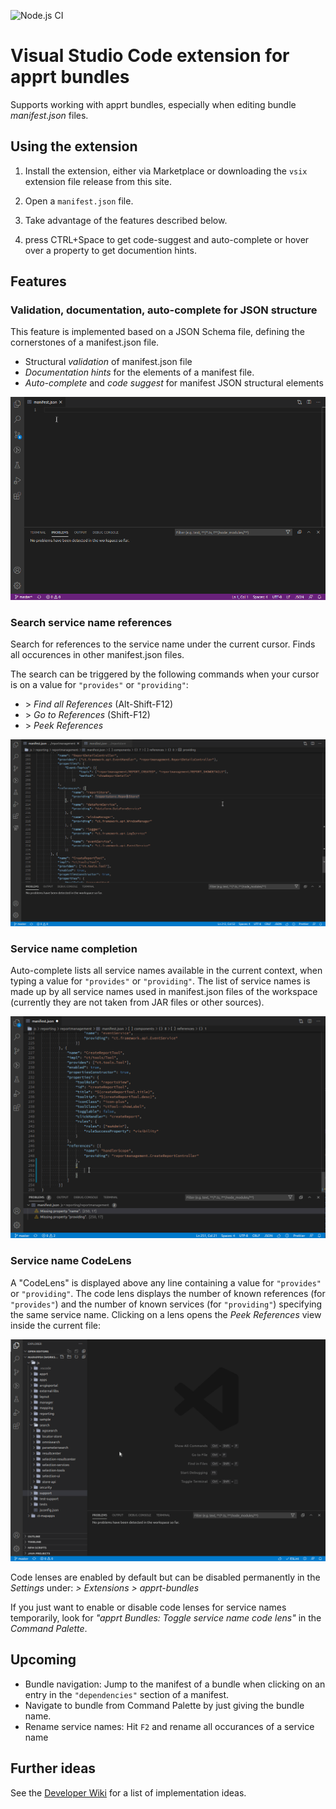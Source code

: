 
![Node.js CI](https://github.com/ctjdr/vscode-apprt-bundles/workflows/Node.js%20CI/badge.svg?branch=master)
# Visual Studio Code extension for apprt bundles

Supports working with apprt bundles, especially when editing bundle _manifest.json_ files.

## Using the extension

1. Install the extension, either via Marketplace or downloading the `vsix` extension file release from this site.
2. Open a `manifest.json` file.
3. Take advantage of the features described below.

3. press CTRL+Space to get code-suggest and auto-complete or hover over a property to get documention hints.

## Features

### Validation, documentation, auto-complete for JSON structure

This feature is implemented based on a JSON Schema file, defining the cornerstones of a manifest.json file.

* Structural _validation_ of manifest.json file
* _Documentation hints_ for the elements of a manifest file.
* _Auto-complete_ and _code suggest_ for manifest JSON structural elements

![Feature Demo](images/demo.gif)

### Search service name references

Search for references to the service name under the current cursor.
Finds all occurences in other manifest.json files.

The search can be triggered by the following commands when your cursor is on a value for `"provides"` or `"providing"`:

* \> _Find all References_ (Alt-Shift-F12)
* \> _Go to References_ (Shift-F12)
* \> _Peek References_

![Feature Demo](images/feature_servicename_references.gif)

### Service name completion

Auto-complete lists all service names available in the current context, when typing a value for `"provides"` or `"providing"`.
The list of service names is made up by all service names used in manifest.json files of the workspace (currently they are not taken from JAR files or other sources).

![Feature Demo](images/feature_servicename_completion.gif)

### Service name CodeLens

A "CodeLens" is displayed above any line containing a value for `"provides"` or `"providing"`.
The code lens displays the number of known references (for `"provides"`) and the number of known services (for `"providing"`) specifying the same service name.
Clicking on a lens opens the *Peek References* view inside the current file:

![Feature Demo](images/feature_servicename_codelens.gif)

Code lenses are enabled by default but can be disabled permanently in the *Settings* under: _> Extensions > apprt-bundles_

If you just want to enable or disable code lenses for service names temporarily, look for *"apprt Bundles: Toggle service name code lens"* in the *Command Palette*. 

## Upcoming

* Bundle navigation: Jump to the manifest of a bundle when clicking on an entry in the `"dependencies"` section of a manifest.
* Navigate to bundle from Command Palette by just giving the bundle name.
* Rename service names: Hit `F2` and rename all occurances of a service name

## Further ideas

See the [Developer Wiki](https://github.com/ctjdr/vscode-apprt-bundles/wiki/Implementation-Ideas) for a list of implementation ideas.
